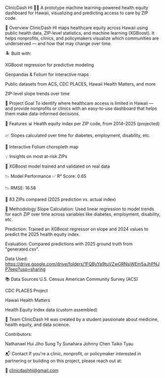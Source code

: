 ClinicDash HI 🏥🌺
A prototype machine learning-powered health equity dashboard for Hawaii, visualizing and predicting access to care by ZIP code.

📌 Overview
ClinicDash HI maps healthcare equity across Hawaii using public health data, ZIP-level statistics, and machine learning (XGBoost). It helps nonprofits, clinics, and policymakers visualize which communities are underserved — and how that may change over time.

🏝️ Built with:

XGBoost regression for predictive modeling

Geopandas & Folium for interactive maps

Public datasets from ACS, CDC PLACES, Hawaii Health Matters, and more

ZIP-level slope trends over time

🧠 Project Goal
To identify where healthcare access is limited in Hawaii — and provide nonprofits or clinics with an easy-to-use dashboard that helps them make data-informed decisions.

🚀 Features
📊 Health equity index per ZIP code, from 2014–2025 (projected)

📈 Slopes calculated over time for diabetes, employment, disability, etc.

📍 Interactive Folium choropleth map

💡 Insights on most at-risk ZIPs

🤖 XGBoost model trained and validated on real data

📉 Model Performance
✅ R² Score: 0.65

📉 RMSE: 16.58

🔢 83 ZIPs compared (2025 prediction vs. actual index)

🧪 Methodology
Slope Calculation: Used linear regression to model trends for each ZIP over time across variables like diabetes, employment, disability, etc.

Prediction: Trained an XGBoost regressor on slope and 2024 values to predict the 2025 health equity index.

Evaluation: Compared predictions with 2025 ground truth from "generated.csv".

Data Used: https://drive.google.com/drive/folders/1FQByYa9tuVZwGRNsiWEm5aJhPNJP7eep?usp=sharing

📚 Data Sources
U.S. Census American Community Survey (ACS)

CDC PLACES Project

Hawaii Health Matters

Health Equity Index data (custom assembled)

👥 Team
ClinicDash HI was created by a student passionate about medicine, health equity, and data science.

Contributors:

Nathanael Hui
Jiho Sung
Ty Sunahara
Johnny Chen
Taiko Tyau

📬 Contact
If you're a clinic, nonprofit, or policymaker interested in partnering or building on this project, please reach out at:

📧 clinicdashhi@gmail.com
